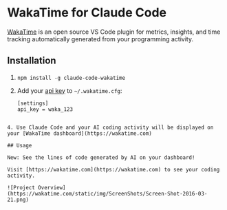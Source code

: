 # WakaTime for Claude Code

[WakaTime](https://wakatime.com/) is an open source VS Code plugin for metrics, insights, and time tracking automatically generated from your programming activity.

## Installation

1. `npm install -g claude-code-wakatime`

2. Add your [api key](https://wakatime.com/settings/api-key) to `~/.wakatime.cfg`:

    ```
    [settings]
    api_key = waka_123
```

4. Use Claude Code and your AI coding activity will be displayed on your [WakaTime dashboard](https://wakatime.com)

## Usage

New: See the lines of code generated by AI on your dashboard!

Visit [https://wakatime.com](https://wakatime.com) to see your coding activity.

![Project Overview](https://wakatime.com/static/img/ScreenShots/Screen-Shot-2016-03-21.png)
